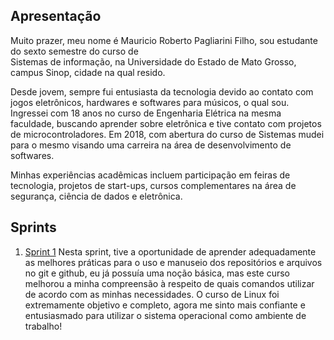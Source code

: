 ## Apresentação

Muito prazer, meu nome é Mauricio Roberto Pagliarini Filho, sou estudante do sexto semestre do curso de  
Sistemas de informação, na Universidade do Estado de Mato Grosso, campus Sinop, cidade na qual resido.

Desde jovem, sempre fui entusiasta da tecnologia devido ao contato com jogos eletrônicos, hardwares e softwares para músicos, o qual sou. Ingressei com 18 anos no curso de Engenharia Elétrica na mesma faculdade, buscando aprender sobre eletrônica e tive contato com projetos de microcontroladores. Em 2018, com abertura do curso de Sistemas mudei para o mesmo visando uma carreira na área de desenvolvimento de softwares.

Minhas experiências acadêmicas incluem participação em feiras de tecnologia, projetos de start-ups, cursos complementares na área de segurança, ciência de dados e eletrônica.

## Sprints 

1. [Sprint 1](/Sprint_1/README.md) Nesta sprint, tive a oportunidade de aprender adequadamente as melhores práticas para o uso e manuseio dos repositórios e arquivos no git e github, eu já possuía uma noção básica, mas este curso melhorou a minha compreensão à respeito de quais comandos utilizar de acordo com as minhas necessidades. O curso de Linux foi extremamente objetivo e completo, agora me sinto mais confiante e entusiasmado para utilizar o sistema operacional como ambiente de trabalho!





